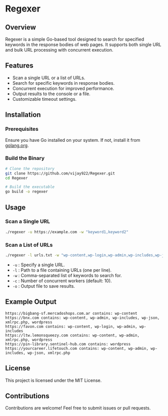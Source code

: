 # Regexer

## Overview
Regexer is a simple Go-based tool designed to search for specified keywords in the response bodies of web pages. It supports both single URL and bulk URL processing with concurrent execution.

## Features
- Scan a single URL or a list of URLs.
- Search for specific keywords in response bodies.
- Concurrent execution for improved performance.
- Output results to the console or a file.
- Customizable timeout settings.

## Installation
### Prerequisites
Ensure you have Go installed on your system. If not, install it from [golang.org](https://golang.org/).

### Build the Binary
```sh
# Clone the repository
git clone https://github.com/vijay922/Regexer.git
cd Regexer

# Build the executable
go build -o regexer
```

## Usage
### Scan a Single URL
```sh
./regexer -u https://example.com -w "keyword1,keyword2"
```

### Scan a List of URLs
```sh
./regexer -l urls.txt -w "wp-content,wp-login,wp-admin,wp-includes,wp-json,xmlrpc.php,wordpress,wp-config,wp-cron.php" -c 10 -o results.txt
```
- `-u` : Specify a single URL.
- `-l` : Path to a file containing URLs (one per line).
- `-w` : Comma-separated list of keywords to search for.
- `-c` : Number of concurrent workers (default: 10).
- `-o` : Output file to save results.

## Example Output
```
https://bigbang-sf.mercadoshops.com.ar contains: wp-content
https://bnx.com contains: wp-content, wp-admin, wp-includes, wp-json, xmlrpc.php, wordpress
https://favon.com contains: wp-content, wp-login, wp-admin, wp-includes
https://ltw.lemonsqueezy.com contains: wp-content, wp-admin, xmlrpc.php, wordpress
https://pin-library.sentinel-hub.com contains: wordpress
https://yourcareer.lifetouch.com contains: wp-content, wp-admin, wp-includes, wp-json, xmlrpc.php
```

## License
This project is licensed under the MIT License.

## Contributions
Contributions are welcome! Feel free to submit issues or pull requests.

